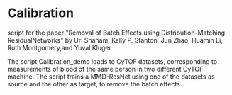 # Calibration

script for the paper "Removal of Batch Effects using Distribution-Matching ResidualNetworks" by Uri Shaham, Kelly P. Stanton, Jun Zhao, Huamin Li, Ruth Montgomery,and Yuval Kluger

The script Calibration_demo loads to CyTOF datasets, corresponding to measurements of blood of the same person in two different CyTOF machine. 
The script trains a MMD-ResNet using one of the datasets as source and the other as target, to remove the batch effects.